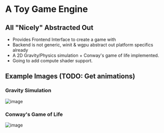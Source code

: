 # A Toy Game Engine
## All "Nicely" Abstracted Out
- Provides Frontend Interface to create a game with
- Backend is not generic, winit & wgpu abstract out platform specifics already
- A 2D Gravity/Physics simulation + Conway's game of life implemented.
- Going to add compute shader support.

## Example Images (TODO: Get animations)
### Gravity Simulation
![image](https://github.com/user-attachments/assets/f0f96b62-d71e-42c9-89cf-c0bf23d305b9)

### Conway's Game of Life
![image](https://github.com/user-attachments/assets/a86396ba-0244-4705-b26e-24ce7f38f893)
